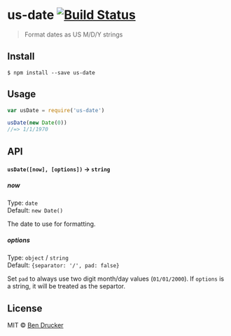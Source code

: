 # us-date [![Build Status](https://travis-ci.org/bendrucker/us-date.svg?branch=master)](https://travis-ci.org/bendrucker/us-date)

> Format dates as US M/D/Y strings


## Install

```
$ npm install --save us-date
```


## Usage

```js
var usDate = require('us-date')

usDate(new Date(0))
//=> 1/1/1970
```

## API

#### `usDate([now], [options])` -> `string`

##### now

Type: `date`  
Default: `new Date()`

The date to use for formatting.

##### options

Type: `object` / `string`  
Default: `{separator: '/', pad: false}`

Set `pad` to always use two digit month/day values (`01/01/2000`). If `options` is a string, it will be treated as the separtor.


## License

MIT © [Ben Drucker](http://bendrucker.me)
